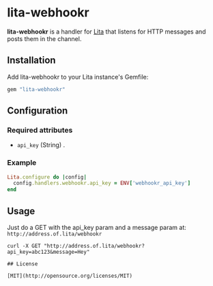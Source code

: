# lita-webhookr


**lita-webhookr** is a handler for [Lita](https://github.com/jimmycuadra/lita) that listens for HTTP messages and posts them in the channel.

## Installation

Add lita-webhookr to your Lita instance's Gemfile:

``` ruby
gem "lita-webhookr"
```

## Configuration

### Required attributes

* `api_key` (String) .

### Example

``` ruby
Lita.configure do |config|
  config.handlers.webhookr.api_key = ENV['webhookr_api_key']
end
```

## Usage

Just do a GET with the api_key param and a message param at: `http://address.of.lita/webhookr`
```
curl -X GET "http://address.of.lita/webhookr?api_key=abc123&message=Hey"

## License

[MIT](http://opensource.org/licenses/MIT)

